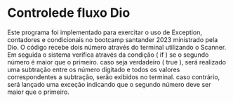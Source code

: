 # Controlede fluxo Dio
Este programa foi implementado para exercitar o uso de Exception, contadores e condicionais no bootcamp santander 2023 ministrado pela Dio.
O código recebe dois número através do terminal utilizando o Scanner. 
Em seguida o sistema verifica através da condição ( if ) se o segundo número é maior que o primeiro.
caso seja verdadeiro ( true ), será realizado uma subtração entre os número digitado e todos os valores correspondentes a subtração, serão exibidos no terminal.
caso contrário, será lançado uma exceção indicando que o segundo número deve ser maior que o primeiro.
